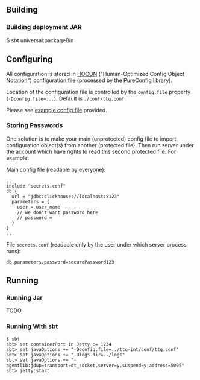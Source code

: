 ## Building 

### Building deployment JAR

$ sbt universal:packageBin

## Configuring

All configuration is stored in [HOCON](https://github.com/lightbend/config/blob/master/HOCON.md) 
("Human-Optimized Config Object Notation") configuration file 
(processed by the [PureConfig](https://github.com/pureconfig/pureconfig) library).

Location of the configuration file is controlled by the `config.file` property (`-Dconfig.file=...`).
Default is `./conf/ttq.conf`.

Please see [example config file](./conf/ttq.conf) provided.

### Storing Passwords

One solution is to make your main (unprotected) config file to import configuration object(s) from another (protected file).
Then run server under the account which have rights to read this second protected file. For example:

Main config file (readable by everyone):
```
...
include "secrets.conf"
db {
  url = "jdbc:clickhouse://localhost:8123"
  parameters = {
    user = user_name
    // we don't want password here
    // password = 
  }
}
...
```

File `secrets.conf` (readable only by the user under which server process runs):
```
db.parameters.password=securePassword123
```

## Running

### Running Jar
TODO

### Running With sbt
```
$ sbt
sbt> set containerPort in Jetty := 1234
sbt> set javaOptions += "-Dconfig.file=../ttq-int/conf/ttq.conf"
sbt> set javaOptions += "-Dlogs.dir=../logs"
sbt> set javaOptions += "-agentlib:jdwp=transport=dt_socket,server=y,suspend=y,address=5005"
sbt> jetty:start
```
